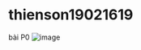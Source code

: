 # thienson19021619
bài P0
![image](https://user-images.githubusercontent.com/95015223/157795122-42c890f1-b497-4ab2-89e0-1541b1329d18.png)

